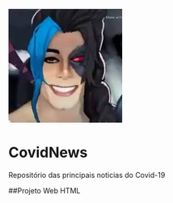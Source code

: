 ![Screenshot](images.jpg)
# CovidNews
Repositório das principais noticias do Covid-19

##Projeto Web HTML